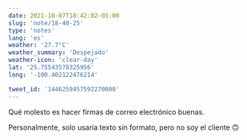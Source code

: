 ```yaml
---
date: 2021-10-07T18:42:02-05:00
slug: 'note/18-40-25'
type: 'notes'
lang: 'es'
weather: '27.7°C'
weather_summary: 'Despejado'
weather-icon: 'clear-day'
lat: '25.75543578325956'
long: '-100.402122476214'

tweet_id: '1446259457592270000'
---
```

Qué molesto es hacer firmas de correo electrónico buenas. 

Personalmente, solo usaría texto sin formato, pero no soy el cliente 🙃
